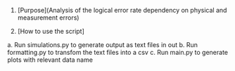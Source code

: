 1. [Purpose](Analysis of the logical error rate dependency on physical and measurement errors)

2. [How to use the script]

a. Run simulations.py to generate output as text files in out
b. Run formatting.py to transfom the text files into a csv
c. Run main.py to generate plots with relevant data name